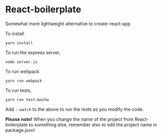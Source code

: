 # React-boilerplate

Somewhat more lightweight alternative to create-react-app

To install
```
yarn install
```
To run the express server,
```
node server.js
```
To run webpack
```
yarn run webpack
```
To run tests, 
```
yarn run test:mocha
```
Add `--watch` to the above to run the tests as you modify the code.

**Please note!** When you change the name of the project from React-boilerplate to something else, remember also to edit the project name in package.json!


